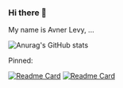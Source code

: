 ### Hi there 👋

My name is Avner Levy,
...

![Anurag's GitHub stats](https://github-readme-stats.vercel.app/api?username=Avner152&theme=gotham&show_icons=true)


Pinned:

[![Readme Card](https://github-readme-stats.vercel.app/api/pin/?username=Avner152&repo=REST-API-example&theme=gotham)](https://github.com/Avner152/REST-API-example)
[![Readme Card](https://github-readme-stats.vercel.app/api/pin/?username=Avner152&repo=FlappyBird2021&theme=gotham)](https://github.com/Avner152/FlappyBird2021)
